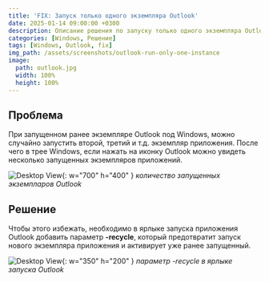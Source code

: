 ```yaml
---
title: 'FIX: Запуск только одного экземпляра Outlook'
date: 2025-01-14 09:00:00 +0300
description: Описание решения по запуску только одного экземпляра Outlook на Windows
categories: [Windows, Решение]
tags: [Windows, Outlook, fix]
img_path: /assets/screenshots/outlook-run-only-one-instance
image:
  path: outlook.jpg
  width: 100%
  height: 100%
---
```


## Проблема

При запущенном ранее экземпляре Outlook под Windows, можно случайно запустить второй, третий и т.д. экземпляр приложения. После чего в трее Windows, если нажать на иконку Outlook можно увидеть несколько запущенных экземпляров приложений.

![Desktop View](outlook-any-instance.jpg){: w="700" h="400" }
_количество запущенных экземпларов Outlook_

## Решение

Чтобы этого избежать, необходимо в ярлыке запуска приложения Outlook добавить параметр **-recycle**, который предотвратит запуск нового экземпляра приложения и активирует уже ранее запущенный.

![Desktop View](outlook-shortcut.jpg){: w="350" h="200" }
_параметр -recycle в ярлыке запуска Outlook_